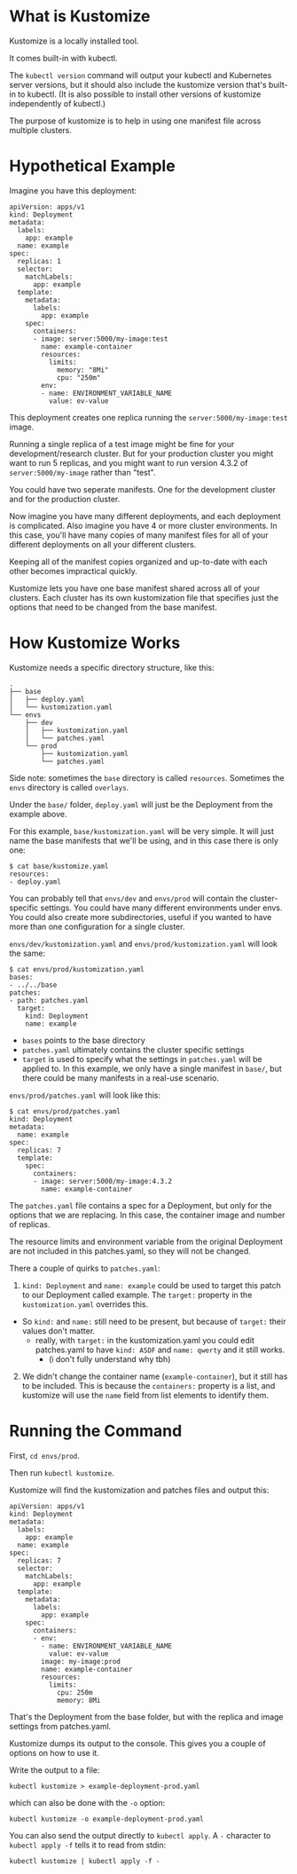 # What is Kustomize

Kustomize is a locally installed tool.

It comes built-in with kubectl.

The `kubectl version` command will output your kubectl and Kubernetes server versions, but it should also include the kustomize version that's built-in to kubectl. (It is also possible to install other versions of kustomize independently of kubectl.)

The purpose of kustomize is to help in using one manifest file across multiple clusters.

# Hypothetical Example

Imagine you have this deployment:
```
apiVersion: apps/v1
kind: Deployment
metadata:
  labels:
    app: example
  name: example
spec:
  replicas: 1
  selector:
    matchLabels:
      app: example
  template:
    metadata:
      labels:
        app: example
    spec:
      containers:
      - image: server:5000/my-image:test
        name: example-container
        resources:
          limits:
            memory: "8Mi"
            cpu: "250m"
        env:
        - name: ENVIRONMENT_VARIABLE_NAME
          value: ev-value
```

This deployment creates one replica running the `server:5000/my-image:test` image.

Running a single replica of a test image might be fine for your development/research cluster. But for your production cluster you might want to run 5 replicas, and you might want to run version 4.3.2 of `server:5000/my-image` rather than "test".

You could have two seperate manifests. One for the development cluster and for the production cluster.

Now imagine you have many different deployments, and each deployment is complicated. Also imagine you have 4 or more cluster environments. In this case, you'll have many copies of many manifest files for all of your different deployments on all your different clusters.

Keeping all of the manifest copies organized and up-to-date with each other becomes impractical quickly.


Kustomize lets you have one base manifest shared across all of your clusters. Each cluster has its own kustomization file that specifies just the options that need to be changed from the base manifest.

# How Kustomize Works

Kustomize needs a specific directory structure, like this:
```
.
├── base
│   ├── deploy.yaml
│   └── kustomization.yaml
└── envs
    ├── dev
    │   ├── kustomization.yaml
    │   └── patches.yaml
    └── prod
        ├── kustomization.yaml
        └── patches.yaml
```

Side note: sometimes the `base` directory is called `resources`. Sometimes the `envs` directory is called `overlays`.

Under the `base/` folder, `deploy.yaml` will just be the Deployment from the example above.

For this example, `base/kustomization.yaml` will be very simple. It will just name the base manifests that we'll be using, and in this case there is only one:
```
$ cat base/kustomize.yaml
resources:
- deploy.yaml
```

You can probably tell that `envs/dev` and `envs/prod` will contain the cluster-specific settings. You could have many different environments under envs. You could also create more subdirectories, useful if you wanted to have more than one configuration for a single cluster.

`envs/dev/kustomization.yaml` and `envs/prod/kustomization.yaml` will look the same:
```
$ cat envs/prod/kustomization.yaml
bases:
- ../../base
patches:
- path: patches.yaml
  target:
    kind: Deployment
    name: example
```

- `bases` points to the base directory
- `patches.yaml` ultimately contains the cluster specific settings
- `target` is used to specify what the settings in `patches.yaml` will be applied to. In this example, we only have a single manifest in `base/`, but there could be many manifests in a real-use scenario.

`envs/prod/patches.yaml` will look like this:
```
$ cat envs/prod/patches.yaml
kind: Deployment
metadata:
  name: example
spec:
  replicas: 7
  template:
    spec:
      containers:
      - image: server:5000/my-image:4.3.2
        name: example-container
```

The `patches.yaml` file contains a spec for a Deployment, but only for the options that we are replacing. In this case, the container image and number of replicas.

The resource limits and environment variable from the original Deployment are not included in this patches.yaml, so they will not be changed.

There a couple of quirks to `patches.yaml`:
1. `kind: Deployment` and `name: example` could be used to target this patch to our Deployment called example. The `target:` property in the `kustomization.yaml` overrides this.
  - So `kind:` and `name:` still need to be present, but because of `target:` their values don't matter.
    - really, with `target:` in the kustomization.yaml you could edit patches.yaml to have `kind: ASDF` and `name: qwerty` and it still works.
      - (i don't fully understand why tbh)
2. We didn't change the container name (`example-container`), but it still has to be included. This is because the `containers:` property is a list, and kustomize will use the `name` field from list elements to identify them.

# Running the Command
First, `cd envs/prod`.

Then run `kubectl kustomize`.

Kustomize will find the kustomization and patches files and output this:
```
apiVersion: apps/v1
kind: Deployment
metadata:
  labels:
    app: example
  name: example
spec:
  replicas: 7
  selector:
    matchLabels:
      app: example
  template:
    metadata:
      labels:
        app: example
    spec:
      containers:
      - env:
        - name: ENVIRONMENT_VARIABLE_NAME
          value: ev-value
        image: my-image:prod
        name: example-container
        resources:
          limits:
            cpu: 250m
            memory: 8Mi
```

That's the Deployment from the base folder, but with the replica and image settings from patches.yaml.

Kustomize dumps its output to the console. This gives you a couple of options on how to use it.

Write the output to a file:
```
kubectl kustomize > example-deployment-prod.yaml
```
which can also be done with the `-o` option:
```
kubectl kustomize -o example-deployment-prod.yaml
```

You can also send the output directly to `kubectl apply`. A `-` character to `kubectl apply -f` tells it to read from stdin:
```
kubectl kustomize | kubectl apply -f -
```